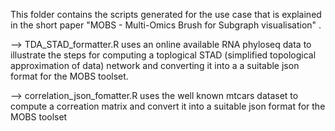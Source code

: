 This folder contains the scripts generated for the use case that is explained in the short paper "MOBS - Multi-Omics Brush for Subgraph visualisation" .

--> TDA_STAD_formatter.R uses an online available RNA phyloseq data to illustrate the steps for computing a toplogical STAD (simplified topological approximation of data) network and converting it into a a suitable json format for the MOBS toolset.

--> correlation_json_fomatter.R uses the well known mtcars dataset to compute a correation matrix and convert it into a suitable json format for the MOBS toolset

